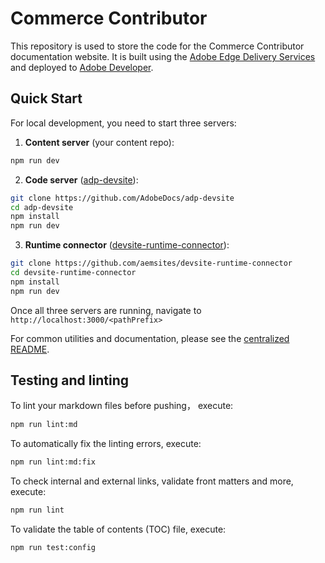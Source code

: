 # Commerce Contributor

This repository is used to store the code for the Commerce Contributor documentation website. It is built using the [Adobe Edge Delivery Services](https://experienceleague.adobe.com/en/docs/experience-manager-cloud-service/content/edge-delivery/overview) and deployed to [Adobe Developer](https://developer.adobe.com/commerce/contributor/).

## Quick Start

For local development, you need to start three servers:

1. **Content server** (your content repo):

```bash
npm run dev
```

2. **Code server** ([adp-devsite](https://github.com/AdobeDocs/adp-devsite)):

```bash
git clone https://github.com/AdobeDocs/adp-devsite
cd adp-devsite
npm install
npm run dev
```

3. **Runtime connector** ([devsite-runtime-connector](https://github.com/aemsites/devsite-runtime-connector)):

```bash
git clone https://github.com/aemsites/devsite-runtime-connector
cd devsite-runtime-connector
npm install
npm run dev
```

Once all three servers are running, navigate to `http://localhost:3000/<pathPrefix>`

For common utilities and documentation, please see the [centralized README](https://github.com/AdobeDocs/adp-devsite-utils/blob/main/README.md).

## Testing and linting

To lint your markdown files before pushing， execute:

```bash
npm run lint:md
```

To automatically fix the linting errors, execute:

```bash
npm run lint:md:fix
```

To check internal and external links, validate front matters and more, execute:

```bash
npm run lint
```

To validate the table of contents (TOC) file, execute:

```bash
npm run test:config
```
